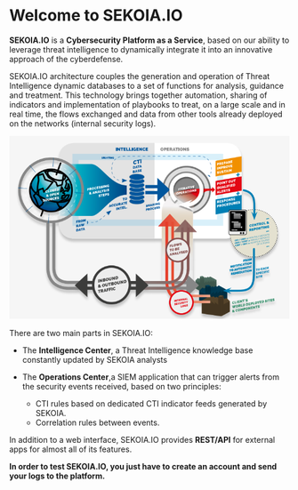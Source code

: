 # Welcome to SEKOIA.IO

**SEKOIA.IO** is a **Cybersecurity Platform as a Service**, based on our ability to leverage threat intelligence to dynamically integrate it into an innovative approach of the cyberdefense.

SEKOIA.IO architecture couples the generation and operation of Threat Intelligence dynamic databases to a set of functions for analysis, guidance and treatment.
This technology brings together automation, sharing of indicators and implementation of playbooks to treat, on a large scale and in real time, the flows exchanged and data from other tools already deployed on the networks (internal security logs).

![SEKOIA.IO General Scheme](../assets/operation_center/general_scheme.png)

There are two main parts in SEKOIA.IO:

- The **Intelligence Center**, a Threat Intelligence knowledge base constantly updated by SEKOIA analysts
- The **Operations Center**,a SIEM application that can trigger alerts from the security events received,  based on two principles:

    - CTI rules based on dedicated CTI indicator feeds generated by SEKOIA.
    - Correlation rules between events.

In addition to a web interface, SEKOIA.IO provides **REST/API** for external apps for almost all of its features.

**In order to test SEKOIA.IO, you just have to create an account and send your logs to the platform.**
